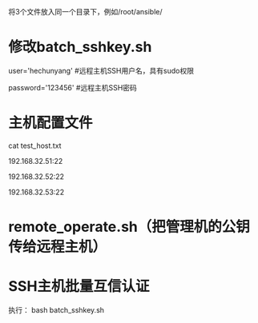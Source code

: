 将3个文件放入同一个目录下，例如/root/ansible/

# 修改batch_sshkey.sh

user='hechunyang'     #远程主机SSH用户名，具有sudo权限

password='123456'     #远程主机SSH密码

# 主机配置文件

cat test_host.txt 

192.168.32.51:22

192.168.32.52:22

192.168.32.53:22


# remote_operate.sh（把管理机的公钥传给远程主机）


# SSH主机批量互信认证
执行：
bash batch_sshkey.sh

